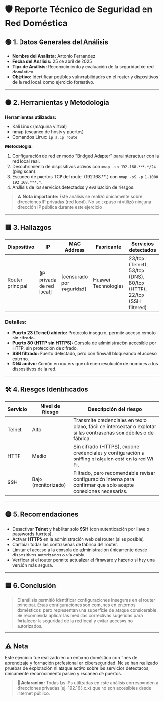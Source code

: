 # 🛡️ Reporte Técnico de Seguridad en Red Doméstica

## 🟢 1. Datos Generales del Análisis

- **Nombre del Analista:** Antonio Fernandez
- **Fecha del Análisis:** 25 de abril de 2025
- **Tipo de Análisis:** Reconocimiento y evaluación de la seguridad de red doméstica
- **Objetivo:** Identificar posibles vulnerabilidades en el router y dispositivos de la red local, como ejercicio formativo.

---

## 🟠 2. Herramientas y Metodología

**Herramientas utilizadas:**
- Kali Linux (máquina virtual)
- nmap (escaneo de hosts y puertos)
- Comandos Linux: `ip a`, `ip route`

**Metodología:**
1. Configuración de red en modo "Bridged Adapter" para interactuar con la red local real.
2. Descubrimiento de dispositivos activos con `nmap -sn 192.168.***.*/24` (ping scan).
3. Escaneo de puertos TCP del router (192.168.***.*) con `nmap -sS -p 1-1000 192.168.***.*`.
4. Análisis de los servicios detectados y evaluación de riesgos.

> ⚠️ **Nota importante:** Este análisis se realizó únicamente sobre direcciones IP privadas (red local). No se expuso ni utilizó ninguna dirección IP pública durante este ejercicio.

---

## 🟥 3. Hallazgos

| Dispositivo                | IP                        | MAC Address             | Fabricante           | Servicios detectados                            |
|----------------------------|--------------------------|-------------------------|----------------------|-------------------------------------------------|
| Router principal           | [IP privada de red local] | [censurado por seguridad] | Huawei Technologies   | 23/tcp (Telnet), 53/tcp (DNS), 80/tcp (HTTP), 22/tcp (SSH filtered) |

### **Detalles:**
- **Puerto 23 (Telnet) abierto:** Protocolo inseguro, permite acceso remoto sin cifrado.
- **Puerto 80 (HTTP sin HTTPS):** Consola de administración accesible por HTTP, sin protección de cifrado.
- **SSH filtrado:** Puerto detectado, pero con firewall bloqueando el acceso externo.
- **DNS activo:** Común en routers que ofrecen resolución de nombres a los dispositivos de la red.

---

## 🛠️ 4. Riesgos Identificados

| Servicio | Nivel de Riesgo     | Descripción del riesgo                                   |
|----------|---------------------|----------------------------------------------------------|
| Telnet   | Alto                | Transmite credenciales en texto plano, fácil de interceptar o explotar si las contraseñas son débiles o de fábrica. |
| HTTP     | Medio               | Sin cifrado (HTTPS), expone credenciales y configuración a sniffing si alguien está en la red Wi-Fi. |
| SSH      | Bajo (monitorizado) | Filtrado, pero recomendable revisar configuración interna para confirmar que solo acepte conexiones necesarias. |

---

## 🟡 5. Recomendaciones

- Desactivar **Telnet** y habilitar solo **SSH** (con autenticación por llave o passwords fuertes).
- Activar **HTTPS** en la administración web del router (si es posible).
- Cambiar todas las contraseñas de fábrica del router.
- Limitar el acceso a la consola de administración únicamente desde dispositivos autorizados o vía cable.
- Verificar si el router permite actualizar el firmware y hacerlo si hay una versión más segura.

---

## 🟦 6. Conclusión

> El análisis permitió identificar configuraciones inseguras en el router principal. Estas configuraciones son comunes en entornos domésticos, pero representan una superficie de ataque considerable. Se recomienda aplicar las medidas correctivas sugeridas para fortalecer la seguridad de la red local y evitar accesos no autorizados.

---

## ⚠️ Nota
Este ejercicio fue realizado en un entorno doméstico con fines de aprendizaje y formación profesional en ciberseguridad. No se han realizado pruebas de explotación ni ataque activo sobre los servicios detectados, únicamente reconocimiento pasivo y escaneo de puertos.

> 🚩 **Aclaración:** Todas las IPs utilizadas en este análisis corresponden a direcciones privadas (ej. 192.168.x.x) que no son accesibles desde internet público.

